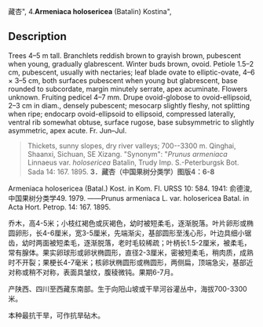 藏杏",
4.**Armeniaca holosericea** (Batalin) Kostina",

## Description
Trees 4–5 m tall. Branchlets reddish brown to grayish brown, pubescent when young, gradually glabrescent. Winter buds brown, ovoid. Petiole 1.5–2 cm, pubescent, usually with nectaries; leaf blade ovate to elliptic-ovate, 4–6 × 3–5 cm, both surfaces pubescent when young but glabrescent, base rounded to subcordate, margin minutely serrate, apex acuminate. Flowers unknown. Fruiting pedicel 4–7 mm. Drupe ovoid-globose to ovoid-ellipsoid, 2–3 cm in diam., densely pubescent; mesocarp slightly fleshy, not splitting when ripe; endocarp ovoid-ellipsoid to ellipsoid, compressed laterally, ventral rib somewhat obtuse, surface rugose, base subsymmetric to slightly asymmetric, apex acute. Fr. Jun–Jul.

> Thickets, sunny slopes, dry river valleys; 700--3300 m. Qinghai, Shaanxi, Sichuan, SE Xizang.
  "Synonym": "*Prunus armeniaca* Linnaeus var. *holosericea* Batalin, Trudy Imp. S.-Peterburgsk Bot. Sada 14: 167. 1895.
**3．藏杏（中国果树分类学）图版4：6-8**

Armeniaca holosericea (Batal.) Kost. in Kom. Fl. URSS 10: 584. 1941: 俞德浚, 中国果树分类学49. 1979. ——Prunus armeniaca L. var. holosericea Batal. in Acta Hort. Petrop. 14: 167. 1895.

乔木，高4-5米；小枝红褐色或灰褐色，幼时被短柔毛，逐渐脱落。叶片卵形或椭圆卵形，长4-6厘米，宽3-5厘米，先端渐尖，基部圆形至浅心形，叶边具细小锯齿，幼时两面被短柔毛，逐渐脱落，老时毛较稀疏；叶柄长1.5-2厘米，被柔毛，常有腺体。果实卵球形或卵状椭圆形，直径2-3厘米，密被短柔毛，稍肉质，成熟时不开裂；果梗长4-7毫米；核卵状椭圆形或椭圆形，两侧扁，顶端急尖，基部近对称或稍不对称，表面具皱纹，腹稜微钝。果期6-7月。

产陕西、四川至西藏东南部。生于向阳山坡或干旱河谷灌丛中，海拔700-3300米。

本种最抗干旱，可作抗旱砧木。
